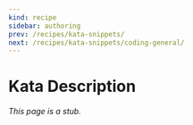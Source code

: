 ```yaml
---
kind: recipe
sidebar: authoring
prev: /recipes/kata-snippets/
next: /recipes/kata-snippets/coding-general/
---
```


# Kata Description

_This page is a stub._